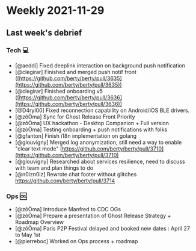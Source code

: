 # Weekly 2021-11-29

## Last week's debrief

### Tech :computer:

- [@aeddi] Fixed deeplink interaction on background push notification
- [@clegirar] Finished and merged push notif front ([https://github.com/berty/berty/pull/3635](https://github.com/berty/berty/pull/3635))
- [@clegirar] Finished onboarding v5 ([https://github.com/berty/berty/pull/3636](https://github.com/berty/berty/pull/3636))
- [@D4ryl00] Fixed reconnection capability on Android/iOS BLE drivers.
- [@zôÖma] Sync for Ghost Release Front Priority
- [@zôÖma] UX hackathon - Desktop Companion + Full version
- [@zôÖma] Testing onboarding + push notifications with folks
- [@gfanton] Finish i18n implementation on golang
- [@glouvigny] Merged log anonymization, still need a way to enable "clear text mode" [https://github.com/berty/berty/pull/3710](https://github.com/berty/berty/pull/3710)
- [@glouvigny] Researched about services resilience, need to discuss with team and plan things to do
- [@n0izn0iz] Rewrote chat footer without glitches https://github.com/berty/berty/pull/3714

### Ops 🆒

- [@zôÖma] Introduce Manfred to CDC OGs
- [@zôÖma] Prepare a presentation of Ghost Release Strategy + Roadmap Overview
- [@zôÖma] Paris P2P Festival delayed and booked new dates : April 27 to May 1st
- [@pierreboc] Worked on Ops process + roadmap
